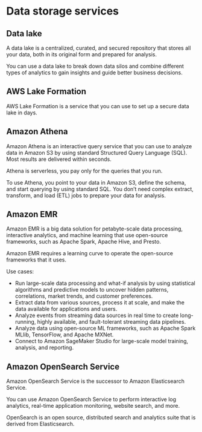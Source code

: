 # Data storage services

## Data lake

A data lake is a centralized, curated, and secured repository that stores all your data, both in its original form and prepared for analysis.

You can use a data lake to break down data silos and combine different types of analytics to gain insights and guide better business decisions.


## AWS Lake Formation

AWS Lake Formation is a service that you can use to set up a secure data lake in days.


## Amazon Athena

Amazon Athena is an interactive query service that you can use to analyze data in Amazon S3 by using standard Structured Query Language (SQL). Most results are delivered within seconds.

Athena is serverless, you pay only for the queries that you run.

To use Athena, you point to your data in Amazon S3, define the schema, and start querying by using standard SQL. You don’t need complex extract, transform, and load (ETL) jobs to prepare your data for analysis.


## Amazon EMR

Amazon EMR is a big data solution for petabyte-scale data processing, interactive analytics, and machine learning that use open-source frameworks, such as Apache Spark, Apache Hive, and Presto.

Amazon EMR requires a learning curve to operate the open-source frameworks that it uses.

Use cases:

- Run large-scale data processing and what-if analysis by using statistical algorithms and predictive models to uncover hidden patterns, correlations, market trends, and customer preferences.
- Extract data from various sources, process it at scale, and make the data available for applications and users.
- Analyze events from streaming data sources in real time to create long-running, highly available, and fault-tolerant streaming data pipelines.
- Analyze data using open-source ML frameworks, such as Apache Spark MLlib, TensorFlow, and Apache MXNet.
- Connect to Amazon SageMaker Studio for large-scale model training, analysis, and reporting.


## Amazon OpenSearch Service

Amazon OpenSearch Service is the successor to Amazon Elasticsearch Service.

You can use Amazon OpenSearch Service to perform interactive log analytics, real-time application monitoring, website search, and more. 

OpenSearch is an open source, distributed search and analytics suite that is derived from Elasticsearch.